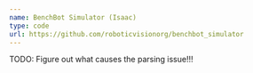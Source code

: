 ```yaml
---
name: BenchBot Simulator (Isaac)
type: code
url: https://github.com/roboticvisionorg/benchbot_simulator
---
```


TODO: Figure out what causes the parsing issue!!!
